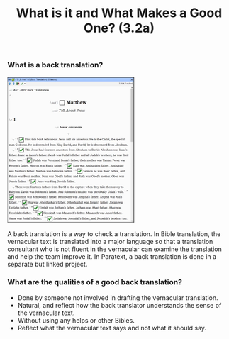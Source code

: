 ﻿---
title: What is it and What Makes a Good One? (3.2a)
---
### What is a back translation?
![](media/812f01581ec77c8f9d1ebb41e3ef2bd8.png)

A back translation is a way to check a translation. In Bible translation, the vernacular text is translated into a major language so that a translation consultant who is not fluent in the vernacular can examine the translation and help the team improve it. In Paratext, a back translation is done in a separate but linked project.

### What are the qualities of a good back translation?

-   Done by someone not involved in drafting the vernacular translation.
-   Natural, and reflect how the back translator understands the sense of the vernacular text.
-   Without using any helps or other Bibles.
-   Reflect what the vernacular text says and not what it should say.
